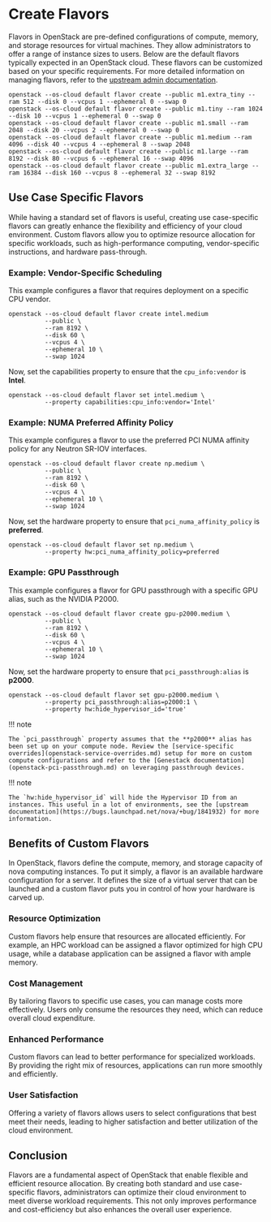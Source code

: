 # Create Flavors

Flavors in OpenStack are pre-defined configurations of compute, memory, and storage resources for virtual machines. They allow administrators to offer a range of instance sizes to users. Below are the default flavors typically expected in an OpenStack cloud. These flavors can be customized based on your specific requirements. For more detailed information on managing flavors, refer to the [upstream admin documentation](https://docs.openstack.org/nova/latest/admin/flavors.html).

``` shell
openstack --os-cloud default flavor create --public m1.extra_tiny --ram 512 --disk 0 --vcpus 1 --ephemeral 0 --swap 0
openstack --os-cloud default flavor create --public m1.tiny --ram 1024 --disk 10 --vcpus 1 --ephemeral 0 --swap 0
openstack --os-cloud default flavor create --public m1.small --ram 2048 --disk 20 --vcpus 2 --ephemeral 0 --swap 0
openstack --os-cloud default flavor create --public m1.medium --ram 4096 --disk 40 --vcpus 4 --ephemeral 8 --swap 2048
openstack --os-cloud default flavor create --public m1.large --ram 8192 --disk 80 --vcpus 6 --ephemeral 16 --swap 4096
openstack --os-cloud default flavor create --public m1.extra_large --ram 16384 --disk 160 --vcpus 8 --ephemeral 32 --swap 8192
```

## Use Case Specific Flavors

While having a standard set of flavors is useful, creating use case-specific flavors can greatly enhance the flexibility and efficiency of your cloud environment. Custom flavors allow you to optimize resource allocation for specific workloads, such as high-performance computing, vendor-specific instructions, and hardware pass-through.

### Example: Vendor-Specific Scheduling

This example configures a flavor that requires deployment on a specific CPU vendor.

``` shell
openstack --os-cloud default flavor create intel.medium
          --public \
          --ram 8192 \
          --disk 60 \
          --vcpus 4 \
          --ephemeral 10 \
          --swap 1024
```

Now, set the capabilities property to ensure that the `cpu_info:vendor` is **Intel**.

``` shell
openstack --os-cloud default flavor set intel.medium \
          --property capabilities:cpu_info:vendor='Intel'
```

### Example: NUMA Preferred Affinity Policy

This example configures a flavor to use the preferred PCI NUMA affinity policy for any Neutron SR-IOV interfaces.

``` shell
openstack --os-cloud default flavor create np.medium \
          --public \
          --ram 8192 \
          --disk 60 \
          --vcpus 4 \
          --ephemeral 10 \
          --swap 1024
```

Now, set the hardware property to ensure that `pci_numa_affinity_policy` is **preferred**.

``` shell
openstack --os-cloud default flavor set np.medium \
          --property hw:pci_numa_affinity_policy=preferred
```

### Example: GPU Passthrough

This example configures a flavor for GPU passthrough with a specific GPU alias, such as the NVIDIA P2000.

``` shell
openstack --os-cloud default flavor create gpu-p2000.medium \
          --public \
          --ram 8192 \
          --disk 60 \
          --vcpus 4 \
          --ephemeral 10 \
          --swap 1024
```

Now, set the hardware property to ensure that `pci_passthrough:alias` is **p2000**.

``` shell
openstack --os-cloud default flavor set gpu-p2000.medium \
          --property pci_passthrough:alias=p2000:1 \
          --property hw:hide_hypervisor_id='true'
```

!!! note

    The `pci_passthrough` property assumes that the **p2000** alias has been set up on your compute node. Review the [service-specific overrides](openstack-service-overrides.md) setup for more on custom compute configurations and refer to the [Genestack documentation](openstack-pci-passthrough.md) on leveraging passthrough devices.

!!! note

    The `hw:hide_hypervisor_id` will hide the Hypervisor ID from an instances. This useful in a lot of environments, see the [upstream documentation](https://bugs.launchpad.net/nova/+bug/1841932) for more information.

## Benefits of Custom Flavors

In OpenStack, flavors define the compute, memory, and storage capacity of nova computing instances. To put it simply, a flavor is an available hardware configuration for a server. It defines the size of a virtual server that can be launched and a custom flavor puts you in control of how your hardware is carved up.

### Resource Optimization

Custom flavors help ensure that resources are allocated efficiently. For example, an HPC workload can be assigned a flavor optimized for high CPU usage, while a database application can be assigned a flavor with ample memory.

### Cost Management

By tailoring flavors to specific use cases, you can manage costs more effectively. Users only consume the resources they need, which can reduce overall cloud expenditure.

### Enhanced Performance

Custom flavors can lead to better performance for specialized workloads. By providing the right mix of resources, applications can run more smoothly and efficiently.

### User Satisfaction

Offering a variety of flavors allows users to select configurations that best meet their needs, leading to higher satisfaction and better utilization of the cloud environment.

## Conclusion

Flavors are a fundamental aspect of OpenStack that enable flexible and efficient resource allocation. By creating both standard and use case-specific flavors, administrators can optimize their cloud environment to meet diverse workload requirements. This not only improves performance and cost-efficiency but also enhances the overall user experience.
